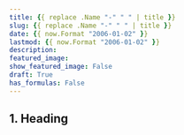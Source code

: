 ```yaml
---
title: {{ replace .Name "-" " " | title }}
slug: {{ replace .Name "-" " " | title }}
date: {{ now.Format "2006-01-02" }}
lastmod: {{ now.Format "2006-01-02" }}
description:
featured_image:
show_featured_image: False
draft: True
has_formulas: False
---
```

## 1. Heading
